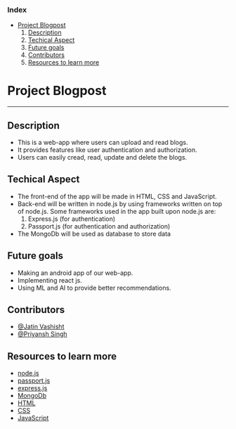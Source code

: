 
### Index
- [Project Blogpost](#project-blogpost)
  1. [Description](#description)
  2. [Techical Aspect](#techical-aspect)
  3. [Future goals](#future-goals)
  4. [Contributors](#contributors)
  5. [Resources to learn more](#resources-to-learn-more)

# Project Blogpost
---
## Description
- This is a web-app where users can upload and read blogs.
- It provides features like user authentication and authorization.
- Users can easily cread, read, update and delete the blogs.
  
## Techical Aspect
- The front-end of the app will be made in HTML, CSS and JavaScript.
- Back-end will be written in node.js by using frameworks written on top of node.js. Some frameworks used in the app built upon node.js are:
  1. Express.js (for authentication)
  2. Passport.js (for authentication and authorization)
- The MongoDb will be used as database to store data

## Future goals
- Making an android app of our web-app.
- Implementing react js.
- Using ML and AI to provide better recommendations.
  
## Contributors
- [@Jatin Vashisht](https://github.com/jatinvashisht1)
- [@Priyansh Singh](https://github.com/priyanshsingh)

## Resources to learn more
- [node.js](https://nodejs.dev/learn/introduction-to-nodejs)
- [passport.js](https://www.passportjs.org/)
- [express.js](https://expressjs.com/en/starter/installing.html)
- [MongoDb](https://docs.mongodb.com/guides/)
- [HTML](https://developer.mozilla.org/en-US/docs/Web/HTML)
- [CSS](https://developer.mozilla.org/en-US/docs/Web/CSS)
- [JavaScript](https://developer.mozilla.org/en-US/docs/Web/JavaScript)